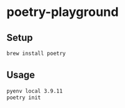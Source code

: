 # poetry-playground

## Setup

```bash
brew install poetry
```

## Usage

```bash
pyenv local 3.9.11
poetry init
```
